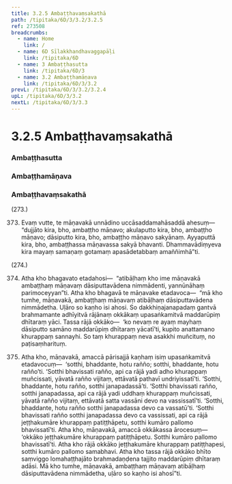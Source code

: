 ```yaml
---
title: 3.2.5 Ambaṭṭhavaṃsakathā
path: /tipitaka/6D/3/3.2/3.2.5
ref: 273508
breadcrumbs:
  - name: Home
    link: /
  - name: 6D Sīlakkhandhavaggapāḷi
    link: /tipitaka/6D
  - name: 3 Ambaṭṭhasutta
    link: /tipitaka/6D/3
  - name: 3.2 Ambaṭṭhamāṇava
    link: /tipitaka/6D/3/3.2
prevL: /tipitaka/6D/3/3.2/3.2.4
upL: /tipitaka/6D/3/3.2
nextL: /tipitaka/6D/3/3.3
---
```


# 3.2.5 Ambaṭṭhavaṃsakathā

### Ambaṭṭhasutta

### Ambaṭṭhamāṇava

### Ambaṭṭhavaṃsakathā

(273.)

373. Evaṃ vutte, te māṇavakā unnādino uccāsaddamahāsaddā ahesuṃ—  “dujjāto kira, bho, ambaṭṭho māṇavo; akulaputto kira, bho, ambaṭṭho māṇavo; dāsiputto kira, bho, ambaṭṭho māṇavo sakyānaṃ. Ayyaputtā kira, bho, ambaṭṭhassa māṇavassa sakyā bhavanti. Dhammavādiṃyeva kira mayaṃ samaṇaṃ gotamaṃ apasādetabbaṃ amaññimhā”ti.

(274.)

374. Atha kho bhagavato etadahosi—  “atibāḷhaṃ kho ime māṇavakā ambaṭṭhaṃ māṇavaṃ dāsiputtavādena nimmādenti, yannūnāhaṃ parimoceyyan”ti. Atha kho bhagavā te māṇavake etadavoca—  “mā kho tumhe, māṇavakā, ambaṭṭhaṃ māṇavaṃ atibāḷhaṃ dāsiputtavādena nimmādetha. Uḷāro so kaṇho isi ahosi. So dakkhiṇajanapadaṃ gantvā brahmamante adhīyitvā rājānaṃ okkākaṃ upasaṅkamitvā maddarūpiṃ dhītaraṃ yāci. Tassa rājā okkāko—  ‘ko nevaṃ re ayaṃ mayhaṃ dāsiputto samāno maddarūpiṃ dhītaraṃ yācatī’ti, kupito anattamano khurappaṃ sannayhi. So taṃ khurappaṃ neva asakkhi muñcituṃ, no paṭisaṃharituṃ.

375. Atha kho, māṇavakā, amaccā pārisajjā kaṇhaṃ isiṃ upasaṅkamitvā etadavocuṃ—  ‘sotthi, bhaddante, hotu rañño; sotthi, bhaddante, hotu rañño’ti. ‘Sotthi bhavissati rañño, api ca rājā yadi adho khurappaṃ muñcissati, yāvatā rañño vijitaṃ, ettāvatā pathavī undriyissatī’ti. ‘Sotthi, bhaddante, hotu rañño, sotthi janapadassā’ti. ‘Sotthi bhavissati rañño, sotthi janapadassa, api ca rājā yadi uddhaṃ khurappaṃ muñcissati, yāvatā rañño vijitaṃ, ettāvatā satta vassāni devo na vassissatī’ti. ‘Sotthi, bhaddante, hotu rañño sotthi janapadassa devo ca vassatū’ti. ‘Sotthi bhavissati rañño sotthi janapadassa devo ca vassissati, api ca rājā jeṭṭhakumāre khurappaṃ patiṭṭhāpetu, sotthi kumāro pallomo bhavissatī’ti. Atha kho, māṇavakā, amaccā okkākassa ārocesuṃ—  ‘okkāko jeṭṭhakumāre khurappaṃ patiṭṭhāpetu. Sotthi kumāro pallomo bhavissatī’ti. Atha kho rājā okkāko jeṭṭhakumāre khurappaṃ patiṭṭhapesi, sotthi kumāro pallomo samabhavi. Atha kho tassa rājā okkāko bhīto saṃviggo lomahaṭṭhajāto brahmadaṇḍena tajjito maddarūpiṃ dhītaraṃ adāsi. Mā kho tumhe, māṇavakā, ambaṭṭhaṃ māṇavaṃ atibāḷhaṃ dāsiputtavādena nimmādetha, uḷāro so kaṇho isi ahosī”ti.


